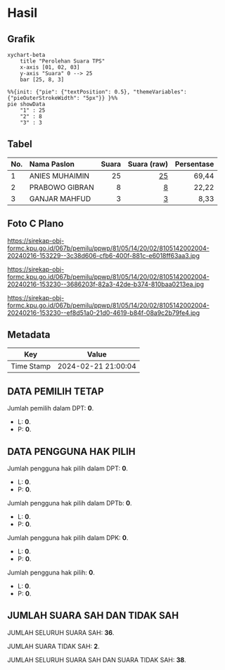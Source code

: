# Hasil

## Grafik

```mermaid
xychart-beta
    title "Perolehan Suara TPS"
    x-axis [01, 02, 03]
    y-axis "Suara" 0 --> 25
    bar [25, 8, 3]
```

```mermaid
%%{init: {"pie": {"textPosition": 0.5}, "themeVariables": {"pieOuterStrokeWidth": "5px"}} }%%
pie showData
    "1" : 25
    "2" : 8
    "3" : 3
```

## Tabel

| No. | Nama Paslon    | Suara | Suara (raw) | Persentase |
|:--- |:-------------- | -----:| -----------:| ----------:|
| 1   | ANIES MUHAIMIN | 25    | [25][p-1]   | 69,44      |
| 2   | PRABOWO GIBRAN | 8     | [8][p-2]    | 22,22      |
| 3   | GANJAR MAHFUD  | 3     | [3][p-3]    | 8,33       |


[p-1]: https://github.com/gigit-pemilu/pemilu-2024-81-maluku/blob/main/pilpres/hitung-suara/sub/81-maluku/sub/05-seram-bagian-timur/sub/14-siritaun-wida-timur/sub/2002-kuwaos/sub/004-tps/sub/paslon-1.txt
[p-2]: https://github.com/gigit-pemilu/pemilu-2024-81-maluku/blob/main/pilpres/hitung-suara/sub/81-maluku/sub/05-seram-bagian-timur/sub/14-siritaun-wida-timur/sub/2002-kuwaos/sub/004-tps/sub/paslon-2.txt
[p-3]: https://github.com/gigit-pemilu/pemilu-2024-81-maluku/blob/main/pilpres/hitung-suara/sub/81-maluku/sub/05-seram-bagian-timur/sub/14-siritaun-wida-timur/sub/2002-kuwaos/sub/004-tps/sub/paslon-3.txt

## Foto C Plano

https://sirekap-obj-formc.kpu.go.id/067b/pemilu/ppwp/81/05/14/20/02/8105142002004-20240216-153229--3c38d606-cfb6-400f-881c-e6018ff63aa3.jpg

https://sirekap-obj-formc.kpu.go.id/067b/pemilu/ppwp/81/05/14/20/02/8105142002004-20240216-153230--3686203f-82a3-42de-b374-810baa0213ea.jpg

https://sirekap-obj-formc.kpu.go.id/067b/pemilu/ppwp/81/05/14/20/02/8105142002004-20240216-153230--ef8d51a0-21d0-4619-b84f-08a9c2b79fe4.jpg


## Metadata

| Key        | Value               |
| ---------- | ------------------- |
| Time Stamp | 2024-02-21 21:00:04 |


## DATA PEMILIH TETAP

Jumlah pemilih dalam DPT: **0**.
 * L: **0**.
 * P: **0**.

## DATA PENGGUNA HAK PILIH

Jumlah pengguna hak pilih dalam DPT: **0**.
 * L: **0**.
 * P: **0**.

Jumlah pengguna hak pilih dalam DPTb: **0**.
 * L: **0**.
 * P: **0**.

Jumlah pengguna hak pilih dalam DPK: **0**.
 * L: **0**.
 * P: **0**.

Jumlah pengguna hak pilih: **0**.
 * L: **0**.
 * P: **0**.

## JUMLAH SUARA SAH DAN TIDAK SAH

JUMLAH SELURUH SUARA SAH: **36**.

JUMLAH SUARA TIDAK SAH: **2**.

JUMLAH SELURUH SUARA SAH DAN SUARA TIDAK SAH: **38**.


